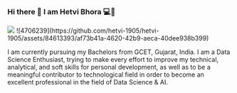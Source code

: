 ### Hi there 👋 I am Hetvi Bhora 💻👩



<img src="https://github.com/hetvi-1905/hetvi-1905/assets/84613393/39862813-081f-4c59-99af-bcaf3e07b8dc" style="max-width: 100%; display: inline-block;" data-target="animated-image.originalImage">
![4706239](https://github.com/hetvi-1905/hetvi-1905/assets/84613393/af73b41a-4620-42b9-aeca-40dee938b399)


I am currently pursuing my Bachelors from GCET, Gujarat, India. I am a Data Science Enthusiast, trying to make every effort to improve my technical, analytical, and soft skills for personal development, as well as to be a meaningful contributor to technological field in order to become an excellent professional in the field of Data Science & AI.

